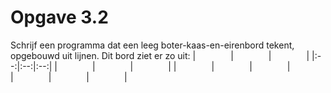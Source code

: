 # Opgave 3.2
Schrijf een programma dat een leeg boter-kaas-en-eirenbord tekent, opgebouwd uit lijnen.
Dit bord ziet er zo uit:
|&emsp;&emsp;&emsp;&emsp;|&emsp;&emsp;&emsp;&emsp;|&emsp;&emsp;&emsp;&emsp;|
|:--:|:--:|:--:|
|&emsp;&emsp;&emsp;&emsp;|&emsp;&emsp;&emsp;&emsp;|&emsp;&emsp;&emsp;&emsp;|
|&emsp;&emsp;&emsp;&emsp;|&emsp;&emsp;&emsp;&emsp;|&emsp;&emsp;&emsp;&emsp;|
|&emsp;&emsp;&emsp;&emsp;|&emsp;&emsp;&emsp;&emsp;|&emsp;&emsp;&emsp;&emsp;|
